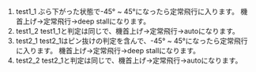 1. test1_1
    ぶら下がった状態で-45° ~ 45°になったら定常飛行に入ります。
    機首上げ→定常飛行→deep stallになります。
2. test1_2
    test1_1と判定は同じで、機首上げ→定常飛行→autoになります。
3. test2_1
    test2_1はピン抜けの判定を含んで、-45° ~ 45°になったら定常飛行に入ります。
    機首上げ→定常飛行→deep stallになります。
4. test2_2
    test2_1と判定は同じで、機首上げ→定常飛行→autoになります。